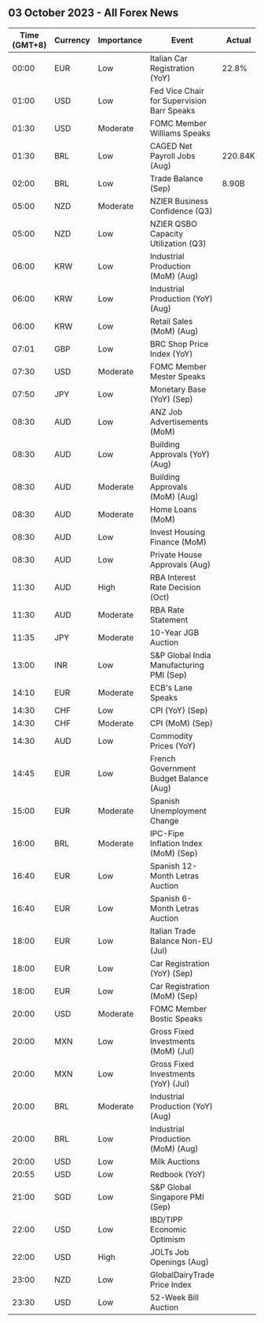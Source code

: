 ## 03 October 2023 - All Forex News

| Time (GMT+8) | Currency | Importance | Event | Actual | Forecast | Previous |
|------|----------|------------|-------|--------|----------|----------|
| 00:00 | EUR | Low | Italian Car Registration (YoY) | 22.8% |  | 11.9% |
| 01:00 | USD | Low | Fed Vice Chair for Supervision Barr Speaks |  |  |  |
| 01:30 | USD | Moderate | FOMC Member Williams Speaks |  |  |  |
| 01:30 | BRL | Low | CAGED Net Payroll Jobs (Aug) | 220.84K |  | 142.70K |
| 02:00 | BRL | Low | Trade Balance (Sep) | 8.90B | 9.19B | 9.77B |
| 05:00 | NZD | Moderate | NZIER Business Confidence (Q3) |  |  | -63% |
| 05:00 | NZD | Low | NZIER QSBO Capacity Utilization (Q3) |  |  | 81.7% |
| 06:00 | KRW | Low | Industrial Production (MoM) (Aug) |  | -0.2% | -2.0% |
| 06:00 | KRW | Low | Industrial Production (YoY) (Aug) |  | -6.2% | -8.0% |
| 06:00 | KRW | Low | Retail Sales (MoM) (Aug) |  |  | -3.2% |
| 07:01 | GBP | Low | BRC Shop Price Index (YoY) |  |  | 6.9% |
| 07:30 | USD | Moderate | FOMC Member Mester Speaks |  |  |  |
| 07:50 | JPY | Low | Monetary Base (YoY) (Sep) |  | 1.6% | 1.1% |
| 08:30 | AUD | Low | ANZ Job Advertisements (MoM) |  |  | 1.9% |
| 08:30 | AUD | Low | Building Approvals (YoY) (Aug) |  | -6.40% | -18.00% |
| 08:30 | AUD | Moderate | Building Approvals (MoM) (Aug) |  | 2.7% | -8.1% |
| 08:30 | AUD | Moderate | Home Loans (MoM) |  | 0.0% | -1.9% |
| 08:30 | AUD | Low | Invest Housing Finance (MoM) |  |  | -0.1% |
| 08:30 | AUD | Low | Private House Approvals (Aug) |  |  | 0.1% |
| 11:30 | AUD | High | RBA Interest Rate Decision (Oct) |  | 4.10% | 4.10% |
| 11:30 | AUD | Moderate | RBA Rate Statement |  |  |  |
| 11:35 | JPY | Moderate | 10-Year JGB Auction |  |  | 0.657% |
| 13:00 | INR | Low | S&P Global India Manufacturing PMI (Sep) |  | 58.1 | 58.6 |
| 14:10 | EUR | Moderate | ECB's Lane Speaks |  |  |  |
| 14:30 | CHF | Low | CPI (YoY) (Sep) |  | 1.8% | 1.6% |
| 14:30 | CHF | Moderate | CPI (MoM) (Sep) |  | 0.0% | 0.2% |
| 14:30 | AUD | Low | Commodity Prices (YoY) |  |  | -23.2% |
| 14:45 | EUR | Low | French Government Budget Balance (Aug) |  |  | -169.0B |
| 15:00 | EUR | Moderate | Spanish Unemployment Change |  | -12.2K | 24.8K |
| 16:00 | BRL | Moderate | IPC-Fipe Inflation Index (MoM) (Sep) |  |  | -0.20% |
| 16:40 | EUR | Low | Spanish 12-Month Letras Auction |  |  | 3.670% |
| 16:40 | EUR | Low | Spanish 6-Month Letras Auction |  |  | 3.654% |
| 18:00 | EUR | Low | Italian Trade Balance Non-EU (Jul) |  |  | 9.45B |
| 18:00 | EUR | Low | Car Registration (YoY) (Sep) |  |  | 7.80% |
| 18:00 | EUR | Low | Car Registration (MoM) (Sep) |  |  | -31.10% |
| 20:00 | USD | Moderate | FOMC Member Bostic Speaks |  |  |  |
| 20:00 | MXN | Low | Gross Fixed Investments (MoM) (Jul) |  |  | 3.10% |
| 20:00 | MXN | Low | Gross Fixed Investments (YoY) (Jul) |  |  | 28.80% |
| 20:00 | BRL | Moderate | Industrial Production (YoY) (Aug) |  | 1.0% | -1.1% |
| 20:00 | BRL | Low | Industrial Production (MoM) (Aug) |  | 0.5% | -0.6% |
| 20:00 | USD | Low | Milk Auctions |  |  | 2,957.0 |
| 20:55 | USD | Low | Redbook (YoY) |  |  | 3.8% |
| 21:00 | SGD | Low | S&P Global Singapore PMI (Sep) |  |  | 49.9 |
| 22:00 | USD | Low | IBD/TIPP Economic Optimism |  | 41.6 | 43.2 |
| 22:00 | USD | High | JOLTs Job Openings (Aug) |  | 8.830M | 8.827M |
| 23:00 | NZD | Low | GlobalDairyTrade Price Index |  |  | 4.6% |
| 23:30 | USD | Low | 52-Week Bill Auction |  |  | 5.120% |

